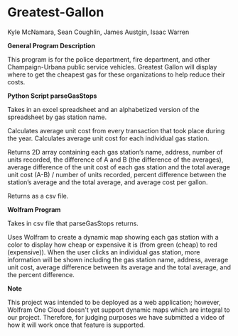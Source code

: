 # Greatest-Gallon
Kyle McNamara, Sean Coughlin, James Austgin, Isaac Warren


**General Program Description**

This program is for the police department, fire department, and other Champaign-Urbana public service vehicles. 
Greatest Gallon will display where to get the cheapest gas for these organizations to help reduce their costs.

**Python Script parseGasStops**

Takes in an excel spreadsheet and an alphabetized version of the spreadsheet by gas station name.

Calculates average unit cost from every transaction that took place during the year. Calculates average unit cost for each individual gas station.

Returns 2D array containing each gas station’s name, address, number of units recorded, the difference of A and B (the difference of the averages),
average difference of the unit cost of each gas station and the total average unit cost (A-B) / number of units recorded, percent difference between the station’s average and the total average, and average cost per gallon.

Returns as a csv file.

**Wolfram Program**

Takes in csv file that parseGasStops returns.

Uses Wolfram to create a dynamic map showing each gas station with a color to display how cheap or expensive it is (from green (cheap) to red (expensive)). 
When the user clicks an individual gas station, more information will be shown including the gas station name, address, average unit cost, average difference between its average and the total average, and the percent difference.

**Note**

This project was intended to be deployed as a web application; however, Wolfram One Cloud doesn't yet support dynamic maps which are integral to our project. Therefore, for judging purposes we have submitted a video of how it will work once that feature is supported.
